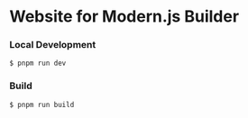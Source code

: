 # Website for Modern.js Builder

### Local Development

```
$ pnpm run dev
```

### Build

```
$ pnpm run build
```
